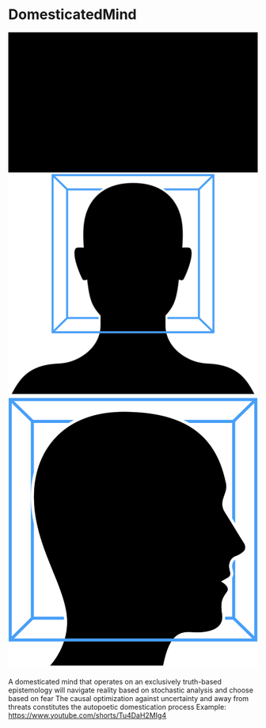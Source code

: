 # DomesticatedMind
![](DomesticatedMind.gif)
![](DomesticatedMind.png)
![](DomesticatedMindProfile.png)


A domesticated mind that operates on an exclusively truth-based epistemology will navigate reality based on stochastic analysis and choose based on fear
The causal optimization against uncertainty and away from threats constitutes the autopoetic domestication process
Example: https://www.youtube.com/shorts/Tu4DaH2MIg4